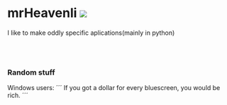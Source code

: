 # mrHeavenli <img src="https://avatars.githubusercontent.com/u/71031776?s=460&u=1842bfbe9ad2aa6d2f2e57d99ca9a59b557f1eb4&v=4"></img>
I like to make oddly specific aplications(mainly in python)

<br></br>

### Random stuff
Windows users:
´´´
If you got a dollar for every bluescreen, 
you would be rich.
´´´
